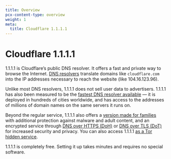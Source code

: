 ```yaml
---
title: Overview
pcx-content-type: overview
weight: 1
meta:
  title: Cloudflare 1.1.1.1
---
```


# Cloudflare 1.1.1.1

1.1.1.1 is Cloudflare’s public DNS resolver. It offers a fast and private way to browse the Internet. [DNS resolvers](https://www.cloudflare.com/learning/dns/what-is-dns/) translate domains like `cloudflare.com` into the IP addresses necessary to reach the website (like 104.16.123.96).

Unlike most DNS resolvers, 1.1.1.1 does not sell user data to advertisers. 1.1.1.1 has also been measured to be the [fastest DNS resolver available](https://www.dnsperf.com/#!dns-resolvers) — it is deployed in hundreds of cities worldwide, and has access to the addresses of millions of domain names on the same servers it runs on.

Beyond the regular service, 1.1.1.1 also offers a [version made for families](/1.1.1.1/1.1.1.1-for-families/) with additional protection against malware and adult content, and an encrypted service through [DNS over HTTPS (DoH)](/1.1.1.1/encrypted-dns/dns-over-https/) or [DNS over TLS (DoT)](/1.1.1.1/encrypted-dns/dns-over-tls/) for increased security and privacy. You can also access 1.1.1.1 [as a Tor hidden service](/1.1.1.1/other-ways-to-use-1.1.1.1/dns-over-tor/).

1.1.1.1 is completely free. Setting it up takes minutes and requires no special software.
